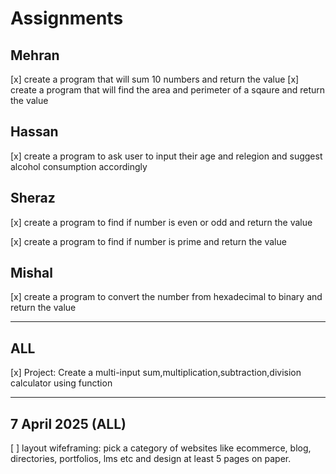 # Assignments

## Mehran
[x] create a program that will sum 10 numbers and return the value
[x] create a program that will find the area and perimeter of a sqaure and return the value


## Hassan
[x] create a program to ask user to input their age and relegion and suggest alcohol consumption accordingly

## Sheraz
[x] create a program to find if number is even or odd and return the value

[x] create a program to find if number is prime and return the value

## Mishal
[x] create a program to convert the number from hexadecimal to binary and return the value

---

## ALL
[x] Project: Create a multi-input sum,multiplication,subtraction,division calculator using function


---
## 7 April 2025 (ALL)
[ ] layout wifeframing: pick a category of websites like ecommerce, blog, directories, portfolios, lms etc and design at least 5 pages on paper.

